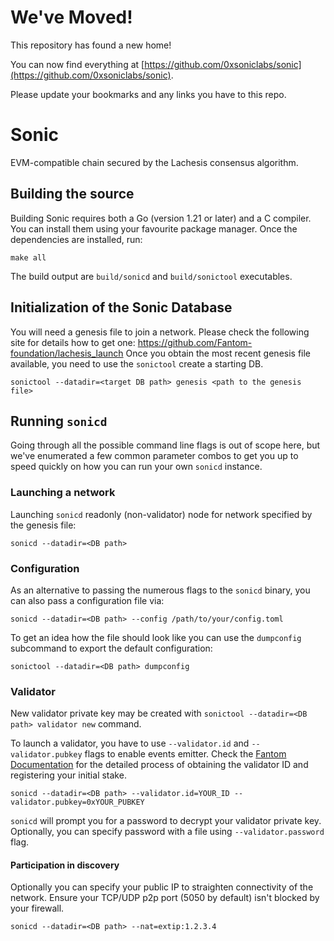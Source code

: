 # We've Moved!

This repository has found a new home! 

You can now find everything at [https://github.com/0xsoniclabs/sonic](https://github.com/0xsoniclabs/sonic). 

Please update your bookmarks and any links you have to this repo.

# Sonic 

EVM-compatible chain secured by the Lachesis consensus algorithm.

## Building the source

Building Sonic requires both a Go (version 1.21 or later) and a C compiler. You can install
them using your favourite package manager. Once the dependencies are installed, run:

```shell
make all
```
The build output are ```build/sonicd``` and ```build/sonictool``` executables.

## Initialization of the Sonic Database

You will need a genesis file to join a network. Please check the following
site for details how to get one: https://github.com/Fantom-foundation/lachesis_launch
Once you obtain the most recent genesis file available, you need to use the `sonictool`
create a starting DB.

```shell
sonictool --datadir=<target DB path> genesis <path to the genesis file>
```

## Running `sonicd`

Going through all the possible command line flags is out of scope here,
but we've enumerated a few common parameter combos to get you up to speed quickly
on how you can run your own `sonicd` instance.

### Launching a network

Launching `sonicd` readonly (non-validator) node for network specified by the genesis file:

```shell
sonicd --datadir=<DB path>
```

### Configuration

As an alternative to passing the numerous flags to the `sonicd` binary, you can also pass a
configuration file via:

```shell
sonicd --datadir=<DB path> --config /path/to/your/config.toml
```

To get an idea how the file should look like you can use the `dumpconfig` subcommand to
export the default configuration:

```shell
sonictool --datadir=<DB path> dumpconfig
```

### Validator

New validator private key may be created with `sonictool --datadir=<DB path> validator new` command.

To launch a validator, you have to use `--validator.id` and `--validator.pubkey` flags to enable 
events emitter. Check the [Fantom Documentation](https://docs.fantom.foundation) for the detailed process 
of obtaining the validator ID and registering your initial stake.

```shell
sonicd --datadir=<DB path> --validator.id=YOUR_ID --validator.pubkey=0xYOUR_PUBKEY
```

`sonicd` will prompt you for a password to decrypt your validator private key. Optionally, you can
specify password with a file using `--validator.password` flag.

#### Participation in discovery

Optionally you can specify your public IP to straighten connectivity of the network.
Ensure your TCP/UDP p2p port (5050 by default) isn't blocked by your firewall.

```shell
sonicd --datadir=<DB path> --nat=extip:1.2.3.4
```

